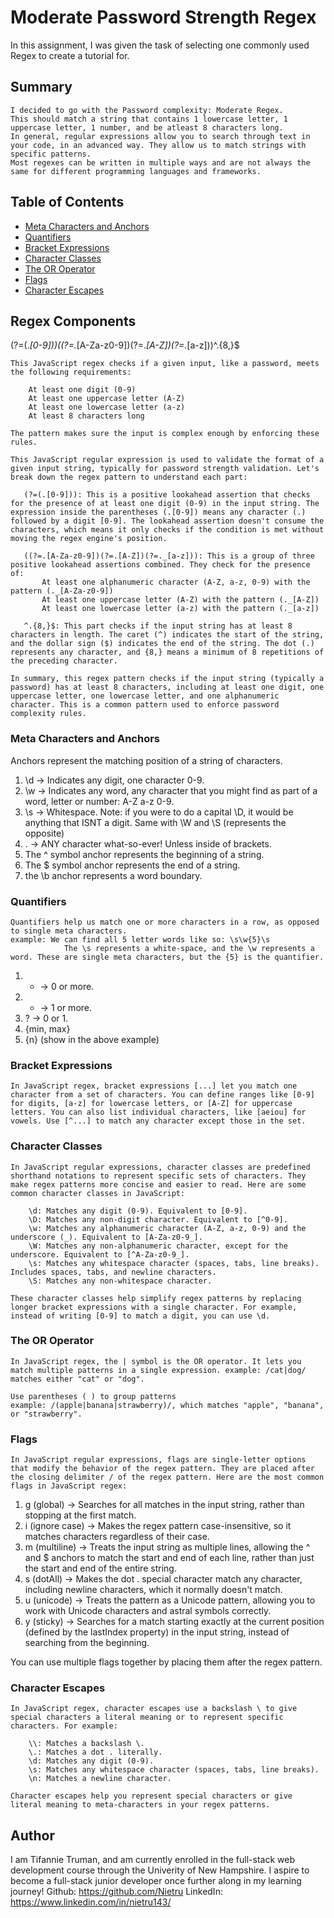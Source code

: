 # Moderate Password Strength Regex

In this assignment, I was given the task of selecting one commonly used Regex to create a tutorial for.

## Summary

```
I decided to go with the Password complexity: Moderate Regex.
This should match a string that contains 1 lowercase letter, 1 uppercase letter, 1 number, and be atleast 8 characters long.
In general, regular expressions allow you to search through text in your code, in an advanced way. They allow us to match strings with specific patterns.
Most regexes can be written in multiple ways and are not always the same for different programming languages and frameworks.
```

## Table of Contents

- [Meta Characters and Anchors](#meta-characters-and-anchors)
- [Quantifiers](#quantifiers)
- [Bracket Expressions](#bracket-expressions)
- [Character Classes](#character-classes)
- [The OR Operator](#the-or-operator)
- [Flags](#flags)
- [Character Escapes](#character-escapes)

## Regex Components

(?=(._[0-9]))((?=._[A-Za-z0-9])(?=._[A-Z])(?=._[a-z]))^.{8,}$

```
This JavaScript regex checks if a given input, like a password, meets the following requirements:

    At least one digit (0-9)
    At least one uppercase letter (A-Z)
    At least one lowercase letter (a-z)
    At least 8 characters long

The pattern makes sure the input is complex enough by enforcing these rules.
```

```
This JavaScript regular expression is used to validate the format of a given input string, typically for password strength validation. Let's break down the regex pattern to understand each part:

   (?=(.[0-9])): This is a positive lookahead assertion that checks for the presence of at least one digit (0-9) in the input string. The expression inside the parentheses (.[0-9]) means any character (.) followed by a digit [0-9]. The lookahead assertion doesn't consume the characters, which means it only checks if the condition is met without moving the regex engine's position.

   ((?=.[A-Za-z0-9])(?=.[A-Z])(?=._[a-z])): This is a group of three positive lookahead assertions combined. They check for the presence of:
       At least one alphanumeric character (A-Z, a-z, 0-9) with the pattern (._[A-Za-z0-9])
       At least one uppercase letter (A-Z) with the pattern (._[A-Z])
       At least one lowercase letter (a-z) with the pattern (._[a-z])

   ^.{8,}$: This part checks if the input string has at least 8 characters in length. The caret (^) indicates the start of the string, and the dollar sign ($) indicates the end of the string. The dot (.) represents any character, and {8,} means a minimum of 8 repetitions of the preceding character.

In summary, this regex pattern checks if the input string (typically a password) has at least 8 characters, including at least one digit, one uppercase letter, one lowercase letter, and one alphanumeric character. This is a common pattern used to enforce password complexity rules.
```

### Meta Characters and Anchors

Anchors represent the matching position of a string of characters.

1.  \d -> Indicates any digit, one character 0-9.
2.  \w -> Indicates any word, any character that you might find as part of a word, letter or number: A-Z a-z 0-9.
3.  \s -> Whitespace.
    Note: if you were to do a capital \D, it would be anything that ISNT a digit. Same with \W and \S
    (represents the opposite)
4.  . -> ANY character what-so-ever! Unless inside of brackets.
5.  The ^ symbol anchor represents the beginning of a string.
6.  The $ symbol anchor represents the end of a string.
7.  the \b anchor represents a word boundary.

### Quantifiers

```
Quantifiers help us match one or more characters in a row, as opposed to single meta characters.
example: We can find all 5 letter words like so: \s\w{5}\s
            The \s represents a white-space, and the \w represents a word. These are single meta characters, but the {5} is the quantifier.
```

1.  - -> 0 or more.
2.  - -> 1 or more.
3.  ? -> 0 or 1.
4.  {min, max}
5.  {n} (show in the above example)

### Bracket Expressions

```
In JavaScript regex, bracket expressions [...] let you match one character from a set of characters. You can define ranges like [0-9] for digits, [a-z] for lowercase letters, or [A-Z] for uppercase letters. You can also list individual characters, like [aeiou] for vowels. Use [^...] to match any character except those in the set.
```

### Character Classes

```
In JavaScript regular expressions, character classes are predefined shorthand notations to represent specific sets of characters. They make regex patterns more concise and easier to read. Here are some common character classes in JavaScript:

    \d: Matches any digit (0-9). Equivalent to [0-9].
    \D: Matches any non-digit character. Equivalent to [^0-9].
    \w: Matches any alphanumeric character (A-Z, a-z, 0-9) and the underscore (_). Equivalent to [A-Za-z0-9_].
    \W: Matches any non-alphanumeric character, except for the underscore. Equivalent to [^A-Za-z0-9_].
    \s: Matches any whitespace character (spaces, tabs, line breaks). Includes spaces, tabs, and newline characters.
    \S: Matches any non-whitespace character.

These character classes help simplify regex patterns by replacing longer bracket expressions with a single character. For example, instead of writing [0-9] to match a digit, you can use \d.
```

### The OR Operator

```
In JavaScript regex, the | symbol is the OR operator. It lets you match multiple patterns in a single expression. example: /cat|dog/ matches either "cat" or "dog".
```

```
Use parentheses ( ) to group patterns
example: /(apple|banana|strawberry)/, which matches "apple", "banana", or "strawberry".
```

### Flags

```
In JavaScript regular expressions, flags are single-letter options that modify the behavior of the regex pattern. They are placed after the closing delimiter / of the regex pattern. Here are the most common flags in JavaScript regex:
```

1.  g (global) -> Searches for all matches in the input string, rather than stopping at the first match.
2.  i (ignore case) -> Makes the regex pattern case-insensitive, so it matches characters regardless of their case.
3.  m (multiline) -> Treats the input string as multiple lines, allowing the ^ and $ anchors to match the start and end of each line, rather than just the start and end of the entire string.
4.  s (dotAll) -> Makes the dot . special character match any character, including newline characters, which it normally doesn't match.
5.  u (unicode) -> Treats the pattern as a Unicode pattern, allowing you to work with Unicode characters and astral symbols correctly.
6.  y (sticky) -> Searches for a match starting exactly at the current position (defined by the lastIndex property) in the input string, instead of searching from the beginning.

You can use multiple flags together by placing them after the regex pattern.

### Character Escapes

```
In JavaScript regex, character escapes use a backslash \ to give special characters a literal meaning or to represent specific characters. For example:

    \\: Matches a backslash \.
    \.: Matches a dot . literally.
    \d: Matches any digit (0-9).
    \s: Matches any whitespace character (spaces, tabs, line breaks).
    \n: Matches a newline character.

Character escapes help you represent special characters or give literal meaning to meta-characters in your regex patterns.
```

## Author

I am Tifannie Truman, and am currently enrolled in the full-stack web development course through the Univerity of New Hampshire. I aspire to become a full-stack junior developer once further along in my learning journey!
Github: https://github.com/Nietru
LinkedIn: https://www.linkedin.com/in/nietru143/

